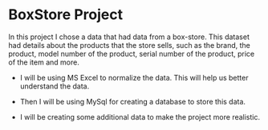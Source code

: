 # BoxStore Project

In this project I chose a data that had data from a box-store. This dataset had details about the products that the store sells, such as the brand, the product, model number of the product, serial number of the product, price of the item and more.

* I will be using MS Excel to normalize the data. This will help us better understand the data.

* Then I will be using MySql for creating a database to store this data.

* I will be creating some additional data to make the project more realistic.
